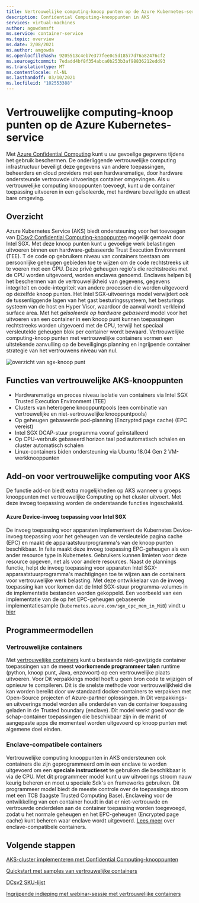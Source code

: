```yaml
---
title: Vertrouwelijke computing-knoop punten op de Azure Kubernetes-service (AKS)
description: Confidential Computing-knooppunten in AKS
services: virtual-machines
author: agowdamsft
ms.service: container-service
ms.topic: overview
ms.date: 2/08/2021
ms.author: amgowda
ms.openlocfilehash: 9205513c4eb7e377fee0c5d18577d76a82476cf2
ms.sourcegitcommit: 7edadd4bf8f354abca0b253b3af98836212edd93
ms.translationtype: MT
ms.contentlocale: nl-NL
ms.lasthandoff: 03/10/2021
ms.locfileid: "102553388"
---
```

# <a name="confidential-computing-nodes-on-azure-kubernetes-service"></a>Vertrouwelijke computing-knoop punten op de Azure Kubernetes-service

Met [Azure Confidential Computing](overview.md) kunt u uw gevoelige gegevens tijdens het gebruik beschermen. De onderliggende vertrouwelijke computing infrastructuur beveiligt deze gegevens van andere toepassingen, beheerders en cloud providers met een hardwarematige, door hardware ondersteunde vertrouwde uitvoerings container omgevingen. Als u vertrouwelijke computing knooppunten toevoegt, kunt u de container toepassing uitvoeren in een geïsoleerde, met hardware beveiligde en attest bare omgeving.

## <a name="overview"></a>Overzicht

Azure Kubernetes Service (AKS) biedt ondersteuning voor het toevoegen van [DCsv2 Confidential Computing-knooppunten](confidential-computing-enclaves.md) mogelijk gemaakt door Intel SGX. Met deze knoop punten kunt u gevoelige werk belastingen uitvoeren binnen een hardware-gebaseerde Trust Execution Environment (TEE). T de code op gebruikers niveau van containers toestaan om persoonlijke geheugen gebieden toe te wijzen om de code rechtstreeks uit te voeren met een CPU. Deze privé geheugen regio's die rechtstreeks met de CPU worden uitgevoerd, worden enclaves genoemd. Enclaves helpen bij het beschermen van de vertrouwelijkheid van gegevens, gegevens integriteit en code-integriteit van andere processen die worden uitgevoerd op dezelfde knoop punten. Het Intel SGX-uitvoerings model verwijdert ook de tussenliggende lagen van het gast besturingssysteem, het besturings systeem van de host en Hyper Visor, waardoor de aanval wordt verkleind surface area. Met het *geïsoleerde op hardware gebaseerd* model voor het uitvoeren van een container in een knoop punt kunnen toepassingen rechtstreeks worden uitgevoerd met de CPU, terwijl het speciaal versleutelde geheugen blok per container wordt bewaard. Vertrouwelijke computing-knoop punten met vertrouwelijke containers vormen een uitstekende aanvulling op de beveiligings planning en ingrijpende container strategie van het vertrouwens niveau van nul.

![overzicht van sgx-knoop punt](./media/confidential-nodes-aks-overview/sgxaksnode.jpg)

## <a name="aks-confidential-nodes-features"></a>Functies van vertrouwelijke AKS-knooppunten

- Hardwarematige en proces niveau isolatie van containers via Intel SGX Trusted Execution Environment (TEE) 
- Clusters van heterogene knooppuntpools (een combinatie van vertrouwelijke en niet-vertrouwelijke knooppuntpools)
- Op geheugen gebaseerde pod-planning (Encrypted page cache) (EPC vereist)
- Intel SGX DCAP-stuur programma vooraf geïnstalleerd
- Op CPU-verbruik gebaseerd horizon taal pod automatisch schalen en cluster automatisch schalen
- Linux-containers biden ondersteuning via Ubuntu 18.04 Gen 2 VM-werkknooppunten

## <a name="confidential-computing-add-on-for-aks"></a>Add-on voor vertrouwelijke computing voor AKS
De functie add-on biedt extra mogelijkheden op AKS wanneer u groeps knooppunten met vertrouwelijke Computing op het cluster uitvoert. Met deze invoeg toepassing worden de onderstaande functies ingeschakeld.

#### <a name="azure-device-plugin-for-intel-sgx"></a>Azure Device-invoeg toepassing voor Intel SGX <a id="sgx-plugin"></a>

De invoeg toepassing voor apparaten implementeert de Kubernetes Device-invoeg toepassing voor het geheugen van de versleutelde pagina cache (EPC) en maakt de apparaatstuurprogramma's van de knoop punten beschikbaar. In feite maakt deze invoeg toepassing EPC-geheugen als een ander resource type in Kubernetes. Gebruikers kunnen limieten voor deze resource opgeven, net als voor andere resources. Naast de plannings functie, helpt de invoeg toepassing voor apparaten Intel SGX-apparaatstuurprogramma's machtigingen toe te wijzen aan de containers voor vertrouwelijke werk belasting. Met deze ontwikkelaar van de invoeg toepassing kan voor komen dat de Intel SGX-stuur programma-volumes in de implementatie bestanden worden gekoppeld. Een voorbeeld van een implementatie van de op het EPC-geheugen gebaseerde implementatiesample (`kubernetes.azure.com/sgx_epc_mem_in_MiB`) vindt u [hier](https://github.com/Azure-Samples/confidential-computing/blob/main/containersamples/helloworld/helm/templates/helloworld.yaml)


## <a name="programming-models"></a>Programmeermodellen

### <a name="confidential-containers"></a>Vertrouwelijke containers

Met [vertrouwelijke containers](confidential-containers.md) kunt u bestaande niet-gewijzigde container toepassingen van de meest **voorkomende programmeer talen** runtime (python, knoop punt, Java, enzovoort) op een vertrouwelijke plaats uitvoeren. Voor Dit verpakkings model hoeft u geen bron code te wijzigen of opnieuw te compileren. Dit is de snelste methode voor vertrouwelijkheid die kan worden bereikt door uw standaard docker-containers te verpakken met Open-Source projecten of Azure-partner oplossingen. In Dit verpakkings-en uitvoerings model worden alle onderdelen van de container toepassing geladen in de Trusted boundary (enclave). Dit model werkt goed voor de schap-container toepassingen die beschikbaar zijn in de markt of aangepaste apps die momenteel worden uitgevoerd op knoop punten met algemene doel einden.

### <a name="enclave-aware-containers"></a>Enclave-compatibele containers
Vertrouwelijke computing knooppunten in AKS ondersteunen ook containers die zijn geprogrammeerd om in een enclave te worden uitgevoerd om een **speciale instructieset** te gebruiken die beschikbaar is via de CPU. Met dit programmeer model kunt u uw uitvoerings stroom nauw keurig beheren en moet u speciale Sdk's en frameworks gebruiken. Dit programmeer model biedt de meeste controle over de toepassings stroom met een TCB (laagste Trusted Computing Base). Enclaveing voor de ontwikkeling van een container houdt in dat er niet-vertrouwde en vertrouwde onderdelen aan de container toepassing worden toegevoegd, zodat u het normale geheugen en het EPC-geheugen (Encrypted page cache) kunt beheren waar enclave wordt uitgevoerd. [Lees meer](enclave-aware-containers.md) over enclave-compatibele containers.

## <a name="next-steps"></a>Volgende stappen

[AKS-cluster implementeren met Confidential Computing-knooppunten](./confidential-nodes-aks-get-started.md)

[Quickstart met samples van vertrouwelijke containers](https://github.com/Azure-Samples/confidential-container-samples)

[DCsv2 SKU-lijst](../virtual-machines/dcv2-series.md)

[Ingrijpende indieping met webinar-sessie met vertrouwelijke containers](https://www.youtube.com/watch?reload=9&v=FYZxtHI_Or0&feature=youtu.be)

<!-- LINKS - external -->
[Azure Attestation]: ../attestation/index.yml


<!-- LINKS - internal -->
[DC Virtual Machine]: /confidential-computing/virtual-machine-solutions
